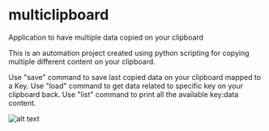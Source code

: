 # multiclipboard
Application to have multiple data copied on your clipboard

This is an automation project created using python scripting for copying multiple different content on your clipboard.

Use "save" command to save last copied data on your clipboard mapped to a Key.
Use "load" command to get data related to specific key on your clipboard back.
Use "list" command to print all the available key:data content.


![alt text](https://github.com/swapv24/multiclipboard/blob/main/terminal_screenshot.jpg)
